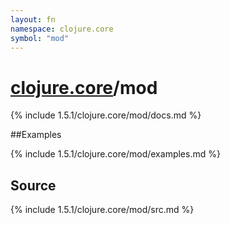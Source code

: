 ```yaml
---
layout: fn
namespace: clojure.core
symbol: "mod"
---
```


# [clojure.core](../)/mod

{% include 1.5.1/clojure.core/mod/docs.md %}

##Examples

{% include 1.5.1/clojure.core/mod/examples.md %}
## Source
{% include 1.5.1/clojure.core/mod/src.md %}

